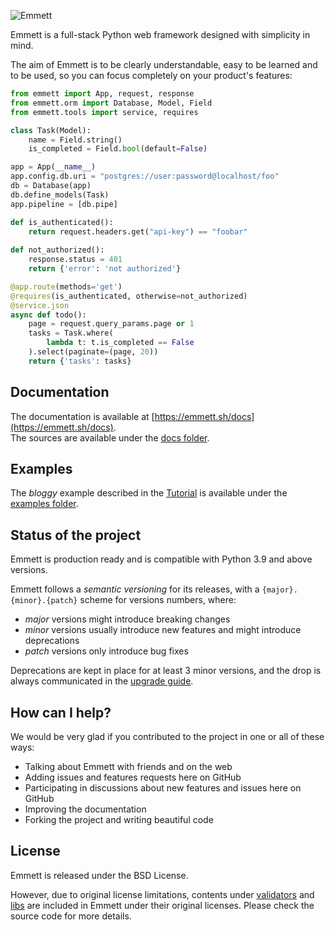 ![Emmett](https://emmett.sh/static/img/logo-bwb-xb-xl.png)

Emmett is a full-stack Python web framework designed with simplicity in mind.

The aim of Emmett is to be clearly understandable, easy to be learned and to be 
used, so you can focus completely on your product's features:

```python
from emmett import App, request, response
from emmett.orm import Database, Model, Field
from emmett.tools import service, requires

class Task(Model):
    name = Field.string()
    is_completed = Field.bool(default=False)

app = App(__name__)
app.config.db.uri = "postgres://user:password@localhost/foo"
db = Database(app)
db.define_models(Task)
app.pipeline = [db.pipe]

def is_authenticated():
    return request.headers.get("api-key") == "foobar"
    
def not_authorized():
    response.status = 401
    return {'error': 'not authorized'}

@app.route(methods='get')
@requires(is_authenticated, otherwise=not_authorized)
@service.json
async def todo():
    page = request.query_params.page or 1
    tasks = Task.where(
        lambda t: t.is_completed == False
    ).select(paginate=(page, 20))
    return {'tasks': tasks}
```

## Documentation

The documentation is available at [https://emmett.sh/docs](https://emmett.sh/docs).    
The sources are available under the [docs folder](https://github.com/emmett-framework/emmett/tree/master/docs).

## Examples

The *bloggy* example described in the [Tutorial](https://emmett.sh/docs/latest/tutorial) is available under the [examples folder](https://github.com/emmett-framework/emmett/tree/master/examples). 

## Status of the project

Emmett is production ready and is compatible with Python 3.9 and above versions.

Emmett follows a *semantic versioning* for its releases, with a `{major}.{minor}.{patch}` scheme for versions numbers, where:

- *major* versions might introduce breaking changes
- *minor* versions usually introduce new features and might introduce deprecations
- *patch* versions only introduce bug fixes

Deprecations are kept in place for at least 3 minor versions, and the drop is always communicated in the [upgrade guide](https://emmett.sh/docs/latest/upgrading).

## How can I help?

We would be very glad if you contributed to the project in one or all of these ways:

* Talking about Emmett with friends and on the web
* Adding issues and features requests here on GitHub
* Participating in discussions about new features and issues here on GitHub
* Improving the documentation
* Forking the project and writing beautiful code

## License

Emmett is released under the BSD License.

However, due to original license limitations, contents under [validators](https://github.com/emmett-framework/emmett/tree/master/emmett/validators) and [libs](https://github.com/emmett-framework/emmett/tree/master/emmett/libs) are included in Emmett under their original licenses. Please check the source code for more details.
